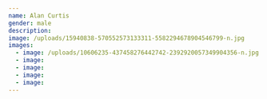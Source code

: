 ```yaml
---
name: Alan Curtis
gender: male
description:
image: /uploads/15940838-570552573133311-5582294678904546799-n.jpg
images:
  - image: /uploads/10606235-437458276442742-2392920057349904356-n.jpg
  - image:
  - image:
  - image:
  - image:
---
```




